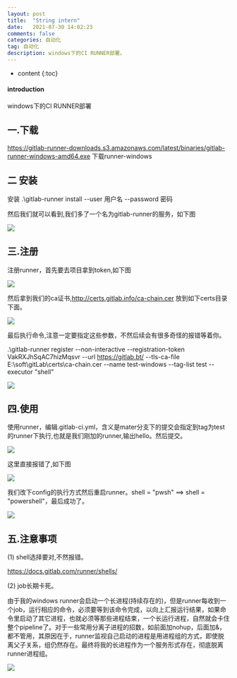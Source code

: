 ```yaml
---
layout: post
title:  "String intern"
date:   2021-07-30 14:02:23
comments: false
categories: 自动化
tag: 自动化
description: windows下的CI RUNNER部署。                                                        
---
```

* content
{:toc}
#### introduction

windows下的CI RUNNER部署

## 一.下载

https://gitlab-runner-downloads.s3.amazonaws.com/latest/binaries/gitlab-runner-windows-amd64.exe 下载runner-windows

## 二 安装

安装 .\gitlab-runner install --user 用户名 --password 密码 

然后我们就可以看到,我们多了一个名为gitlab-runner的服务，如下图

![](https://bo07997.github.io/myBlog/styles/images/Blog/windows下的CI/1.png)

## 三.注册

注册runner，首先要去项目拿到token,如下图

![](https://bo07997.github.io/myBlog/styles/images/Blog/windows下的CI/2.png)

然后拿到我们的ca证书,http://certs.gitlab.info/ca-chain.cer 放到如下certs目录下面。

![](https://bo07997.github.io/myBlog/styles/images/Blog/windows下的CI/3.png)

最后执行命令,注意一定要指定这些参数，不然后续会有很多奇怪的报错等着你。

.\gitlab-runner register --non-interactive --registration-token VakRXJhSqAC7hizMqsvr --url https://gitlab.bt/ --tls-ca-file E:\soft\gitLab\certs\ca-chain.cer --name test-windows --tag-list test --executor "shell"


![](https://bo07997.github.io/myBlog/styles/images/Blog/windows下的CI/4.png)


## 四.使用

使用runner，编辑.gitlab-ci.yml，含义是mater分支下的提交会指定到tag为test的runner下执行,也就是我们刚加的runner,输出hello。然后提交。

![](https://bo07997.github.io/myBlog/styles/images/Blog/windows下的CI/5.png)

这里直接报错了,如下图

![](https://bo07997.github.io/myBlog/styles/images/Blog/windows下的CI/6.png)


我们改下config的执行方式然后重启runner。shell = "pwsh"    ==>   shell = "powershell"，最后成功了。


![](https://bo07997.github.io/myBlog/styles/images/Blog/windows下的CI/7.png)


## 五.注意事项
(1) shell选择要对,不然报错。

https://docs.gitlab.com/runner/shells/

(2) job长期卡死。

由于我的windows runner会启动一个长进程(持续存在的)，但是runner每收到一个job，运行相应的命令，必须要等到该命令完成，以向上汇报运行结果，如果命令里启动了其它进程，也就必须等那些进程结束，一个长运行进程，自然就会卡住整个pipeline了。对于一些常用分离子进程的招数，如前面加nohup，后面加&，都不管用，其原因在于，runner监视自己启动的进程是用进程组的方式，即使脱离父子关系，组仍然存在。最终将我的长进程作为一个服务形式存在，彻底脱离runner进程组。

![](https://bo07997.github.io/myBlog/styles/images/Blog/windows下的CI/8.png)